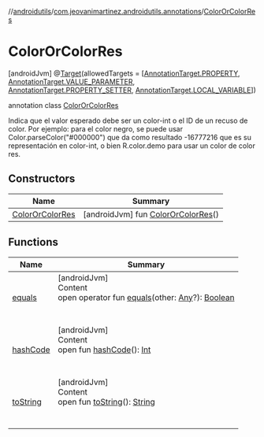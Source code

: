 //[androidutils](../../index.md)/[com.jeovanimartinez.androidutils.annotations](../index.md)/[ColorOrColorRes](index.md)



# ColorOrColorRes  
 [androidJvm] @[Target](https://kotlinlang.org/api/latest/jvm/stdlib/kotlin.annotation/-target/index.html)(allowedTargets = [[AnnotationTarget.PROPERTY](https://kotlinlang.org/api/latest/jvm/stdlib/kotlin.annotation/-annotation-target/-p-r-o-p-e-r-t-y/index.html), [AnnotationTarget.VALUE_PARAMETER](https://kotlinlang.org/api/latest/jvm/stdlib/kotlin.annotation/-annotation-target/-v-a-l-u-e_-p-a-r-a-m-e-t-e-r/index.html), [AnnotationTarget.PROPERTY_SETTER](https://kotlinlang.org/api/latest/jvm/stdlib/kotlin.annotation/-annotation-target/-p-r-o-p-e-r-t-y_-s-e-t-t-e-r/index.html), [AnnotationTarget.LOCAL_VARIABLE](https://kotlinlang.org/api/latest/jvm/stdlib/kotlin.annotation/-annotation-target/-l-o-c-a-l_-v-a-r-i-a-b-l-e/index.html)])  
  
annotation class [ColorOrColorRes](index.md)

Indica que el valor esperado debe ser un color-int o el ID de un recuso de color. Por ejemplo: para el color negro, se puede usar Color.parseColor("#000000") que da como resultado -16777216 que es su representación en color-int, o bien R.color.demo para usar un color de color res.

   


## Constructors  
  
|  Name|  Summary| 
|---|---|
| <a name="com.jeovanimartinez.androidutils.annotations/ColorOrColorRes/ColorOrColorRes/#/PointingToDeclaration/"></a>[ColorOrColorRes](-color-or-color-res.md)| <a name="com.jeovanimartinez.androidutils.annotations/ColorOrColorRes/ColorOrColorRes/#/PointingToDeclaration/"></a> [androidJvm] fun [ColorOrColorRes](-color-or-color-res.md)()   <br>


## Functions  
  
|  Name|  Summary| 
|---|---|
| <a name="kotlin/Any/equals/#kotlin.Any?/PointingToDeclaration/"></a>[equals](../../com.jeovanimartinez.androidutils.web/-system-web-browser/index.md#%5Bkotlin%2FAny%2Fequals%2F%23kotlin.Any%3F%2FPointingToDeclaration%2F%5D%2FFunctions%2F-1639721841)| <a name="kotlin/Any/equals/#kotlin.Any?/PointingToDeclaration/"></a>[androidJvm]  <br>Content  <br>open operator fun [equals](../../com.jeovanimartinez.androidutils.web/-system-web-browser/index.md#%5Bkotlin%2FAny%2Fequals%2F%23kotlin.Any%3F%2FPointingToDeclaration%2F%5D%2FFunctions%2F-1639721841)(other: [Any](https://kotlinlang.org/api/latest/jvm/stdlib/kotlin/-any/index.html)?): [Boolean](https://kotlinlang.org/api/latest/jvm/stdlib/kotlin/-boolean/index.html)  <br><br><br>
| <a name="kotlin/Any/hashCode/#/PointingToDeclaration/"></a>[hashCode](../../com.jeovanimartinez.androidutils.web/-system-web-browser/index.md#%5Bkotlin%2FAny%2FhashCode%2F%23%2FPointingToDeclaration%2F%5D%2FFunctions%2F-1639721841)| <a name="kotlin/Any/hashCode/#/PointingToDeclaration/"></a>[androidJvm]  <br>Content  <br>open fun [hashCode](../../com.jeovanimartinez.androidutils.web/-system-web-browser/index.md#%5Bkotlin%2FAny%2FhashCode%2F%23%2FPointingToDeclaration%2F%5D%2FFunctions%2F-1639721841)(): [Int](https://kotlinlang.org/api/latest/jvm/stdlib/kotlin/-int/index.html)  <br><br><br>
| <a name="kotlin/Any/toString/#/PointingToDeclaration/"></a>[toString](../../com.jeovanimartinez.androidutils.web/-system-web-browser/index.md#%5Bkotlin%2FAny%2FtoString%2F%23%2FPointingToDeclaration%2F%5D%2FFunctions%2F-1639721841)| <a name="kotlin/Any/toString/#/PointingToDeclaration/"></a>[androidJvm]  <br>Content  <br>open fun [toString](../../com.jeovanimartinez.androidutils.web/-system-web-browser/index.md#%5Bkotlin%2FAny%2FtoString%2F%23%2FPointingToDeclaration%2F%5D%2FFunctions%2F-1639721841)(): [String](https://kotlinlang.org/api/latest/jvm/stdlib/kotlin/-string/index.html)  <br><br><br>


